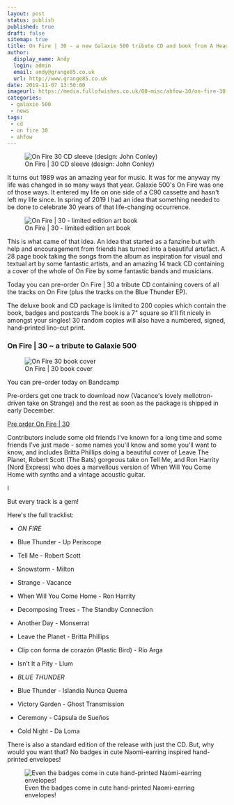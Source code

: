 ```yaml
---
layout: post
status: publish
published: true
draft: false
sitemap: true
title: On Fire | 30 - a new Galaxie 500 tribute CD and book from A Head Full of Wishes
author:
  display_name: Andy
  login: admin
  email: andy@grange85.co.uk
  url: http://www.grange85.co.uk
date: 2019-11-07 13:50:00
imageurl: https://media.fullofwishes.co.uk/00-misc/ahfow-30/on-fire-30-cd-cover.jpg
categories:
 - galaxie 500
 - news
tags:
 - cd
 - on fire 30
 - ahfow
---
```


<figure class="caption aligncenter"><img src="https://media.fullofwishes.co.uk/00-misc/ahfow-30/on-fire-30-cd-cover.jpg" alt="On Fire 30 CD sleeve (design: John Conley)" /><figcaption class="caption-text">On Fire | 30 CD sleeve (design: John Conley)</figcaption></figure>

It turns out 1989 was an amazing year for music. It was for me anyway my life was changed in so many ways that year. Galaxie 500's On Fire was one of those ways. It entered my life on one side of a C90 cassette and hasn't left my life since. In spring of 2019 I had an idea that something needed to be done to celebrate 30 years of that life-changing occurrence.

<div class="col-md-6 pull-right">
<figure class="caption aligncenter"><img src="https://media.fullofwishes.co.uk/00-misc/ahfow-30/on-fire-30-book-open.jpg" alt="On Fire | 30 - limited edition art book" /><figcaption class="caption-text">On Fire | 30 - limited edition art book</figcaption></figure>
</div>

This is what came of that idea. An idea that started as a fanzine but with help and encouragement from friends has turned into a beautiful artefact. A 28 page book taking the songs from the album as inspiration for visual and textual art by some fantastic artists, and an amazing 14 track CD containing a cover of the whole of On Fire by some fantastic bands and musicians.

Today you can pre-order On Fire \| 30 a tribute CD containing covers of all the tracks on On Fire (plus the tracks on the Blue Thunder EP).

The deluxe book and CD package is limited to 200 copies which contain the book, badges and postcards The book is a 7" square so it'll fit nicely in amongst your singles! 30 random copies will also have a numbered, signed, hand-printed lino-cut print.

<div class="panel panel-primary row">
  <div class="panel-heading"><h3>On Fire | 30 ~ a tribute to Galaxie 500</h3></div>
  <div class="panel-body">
    <div class="col-md-6">
      <figure class="caption"><img src="https://media.fullofwishes.co.uk/00-misc/ahfow-30/on-fire-30-book-cover.jpg" alt="On Fire 30 book cover" /><figcaption class="caption-text">On Fire | 30 book cover</figcaption></figure>
    </div>
    <div class="col-md-6 bottom-align-text">
      <p>You can pre-order today on Bandcamp </p>
      <p>Pre-orders get one track to download now (Vacance's lovely mellotron-driven take on Strange) and the rest as soon as the package is shipped in early December.</p>
      <p><a class="btn btn-primary btn-lg" href="https://aheadfullofwishes.bandcamp.come" role="button">Pre order On Fire | 30</a></p>
    </div>
  </div>
</div>

Contributors include some old friends I've known for a long time and some friends I've just made - some names you'll know and some you'll want to know, and includes Britta Phillips doing a beautiful cover of Leave The Planet, Robert Scott (The Bats) gorgeous take on Tell Me, and Ron Harrity (Nord Express) who does a marvellous version of When Will You Come Home with synths and a vintage acoustic guitar.

I

But every track is a gem!

Here's the full tracklist:

- _ON FIRE_
- Blue Thunder - Up Periscope
- Tell Me - Robert Scott
- Snowstorm - Milton
- Strange - Vacance
- When Will You Come Home - Ron Harrity
- Decomposing Trees - The Standby Connection
- Another Day - Monserrat
- Leave the Planet - Britta Phillips
- Clip con forma de corazón (Plastic Bird) - Río Arga
- Isn’t It a Pity - Llum

- _BLUE THUNDER_
- Blue Thunder - Islandia Nunca Quema
- Victory Garden - Ghost Transmission
- Ceremony - Cápsula de Sueños
- Cold Night - Da Loma

There is also a standard edition of the release with just the CD. But, why would you want that? No badges in cute Naomi-earring inspired hand-printed envelopes!

<figure class="caption aligncenter"><img src="https://media.fullofwishes.co.uk/00-misc/ahfow-30/on-fire-30-badges.jpg" alt="Even the badges come in cute hand-printed Naomi-earring envelopes!" /><figcaption class="caption-text">Even the badges come in cute hand-printed Naomi-earring envelopes!</figcaption></figure>

